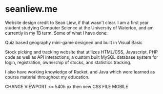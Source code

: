 # seanliew.me
Website design credit to Sean Liew,
if that wasn't clear. I am a first year student studying
Computer Science at the University of Waterloo, and am 
currently in my 1B term. Some of what I have done: 

Quiz based geography mini-game 
designed and built in Visual Basic

Stock picking and tracking website that utilizes 
HTML/CSS, Javascript, PHP code as well as API interactions,
a custom built MySQL database system for login, registration,
ownership of stocks, and statistics tracking.

I also have working knowledge of Racket, and Java which were learned
as course material throughout my education.

CHANGE VIEWPORT <= 540h px then new CSS FILE MOBILE